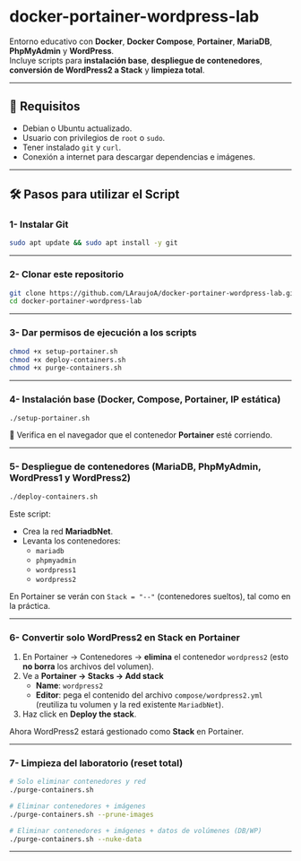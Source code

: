 # docker-portainer-wordpress-lab

Entorno educativo con **Docker**, **Docker Compose**, **Portainer**, **MariaDB**, **PhpMyAdmin** y **WordPress**.  
Incluye scripts para **instalación base**, **despliegue de contenedores**, **conversión de WordPress2 a Stack** y **limpieza total**.

---

## 🚀 Requisitos

- Debian o Ubuntu actualizado.  
- Usuario con privilegios de `root` o `sudo`.  
- Tener instalado `git` y `curl`.  
- Conexión a internet para descargar dependencias e imágenes.  

---

## 🛠️ Pasos para utilizar el Script

### 1- Instalar Git
```bash
sudo apt update && sudo apt install -y git
```
---
### 2- Clonar este repositorio
```bash
git clone https://github.com/LAraujoA/docker-portainer-wordpress-lab.git
cd docker-portainer-wordpress-lab
```
---
### 3- Dar permisos de ejecución a los scripts
```bash
chmod +x setup-portainer.sh
chmod +x deploy-containers.sh
chmod +x purge-containers.sh
```
---
### 4- Instalación base (Docker, Compose, Portainer, IP estática)
```bash
./setup-portainer.sh
```
📌 Verifica en el navegador que el contenedor **Portainer** esté corriendo.

---

### 5- Despliegue de contenedores (MariaDB, PhpMyAdmin, WordPress1 y WordPress2)
```bash
./deploy-containers.sh
```
Este script:  
- Crea la red **MariadbNet**.  
- Levanta los contenedores:  
  - `mariadb`  
  - `phpmyadmin`  
  - `wordpress1`  
  - `wordpress2`  

En Portainer se verán con `Stack = "--"` (contenedores sueltos), tal como en la práctica.

---
### 6- Convertir solo WordPress2 en Stack en Portainer
1. En Portainer → Contenedores → **elimina** el contenedor `wordpress2` (esto **no borra** los archivos del volumen).  
2. Ve a **Portainer → Stacks → Add stack**  
   - **Name**: `wordpress2`  
   - **Editor**: pega el contenido del archivo `compose/wordpress2.yml` (reutiliza tu volumen y la red existente `MariadbNet`).  
3. Haz click en **Deploy the stack**.  

Ahora WordPress2 estará gestionado como **Stack** en Portainer.

---

### 7- Limpieza del laboratorio (reset total)
```bash
# Solo eliminar contenedores y red
./purge-containers.sh

# Eliminar contenedores + imágenes
./purge-containers.sh --prune-images

# Eliminar contenedores + imágenes + datos de volúmenes (DB/WP)
./purge-containers.sh --nuke-data
```

---
